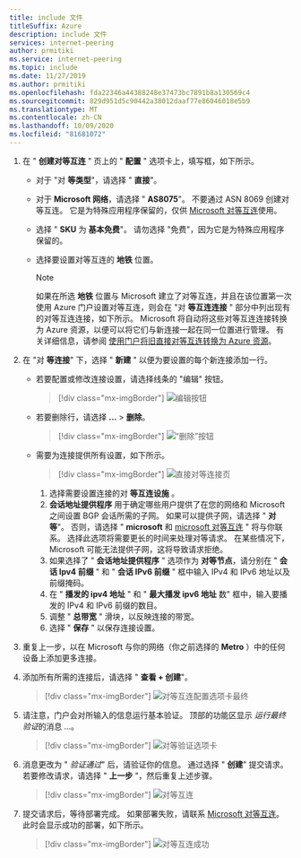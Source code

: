 ```yaml
---
title: include 文件
titleSuffix: Azure
description: include 文件
services: internet-peering
author: prmitiki
ms.service: internet-peering
ms.topic: include
ms.date: 11/27/2019
ms.author: prmitiki
ms.openlocfilehash: fda22346a44388248e37473bc7891b8a130569c4
ms.sourcegitcommit: 829d951d5c90442a38012daaf77e86046018e5b9
ms.translationtype: MT
ms.contentlocale: zh-CN
ms.lasthandoff: 10/09/2020
ms.locfileid: "81681072"
---
```

1. 在 " **创建对等互连** " 页上的 " **配置** " 选项卡上，填写框，如下所示。

    * 对于 "对 **等类型**"，请选择 " **直接**"。
    * 对于 **Microsoft 网络**，请选择 " **AS8075**"。 不要通过 ASN 8069 创建对等互连。 它是为特殊应用程序保留的，仅供 [Microsoft 对等互连](mailto:peering@microsoft.com)使用。
    * 选择 " **SKU** 为 **基本免费**"。 请勿选择 "免费"，因为它是为特殊应用程序保留的。
    * 选择要设置对等互连的 **地铁** 位置。

        > [!NOTE]
        > 如果在所选 **地铁** 位置与 Microsoft 建立了对等互连，并且在该位置第一次使用 Azure 门户设置对等互连，则会在 "对 **等互连连接** " 部分中列出现有的对等互连连接，如下所示。 Microsoft 将自动将这些对等互连连接转换为 Azure 资源，以便可以将它们与新连接一起在同一位置进行管理。 有关详细信息，请参阅 [使用门户将旧直接对等互连转换为 Azure 资源](../howto-legacy-direct-portal.md)。
        >

1. 在 "对 **等连接**" 下，选择 " **新建** " 以便为要设置的每个新连接添加一行。

    * 若要配置或修改连接设置，请选择线条的 "编辑" 按钮。

        > [!div class="mx-imgBorder"]
        > ![编辑按钮](../media/setup-direct-conf-tab-edit.png)
    
    * 若要删除行，请选择 **...**  > **删除**。

        > [!div class="mx-imgBorder"]
        > ![“删除”按钮](../media/setup-direct-conf-tab-delete.png)

    * 需要为连接提供所有设置，如下所示。

         > [!div class="mx-imgBorder"]
         > ![直接对等连接页](../media/setup-direct-conf-tab-connection.png)

        1. 选择需要设置连接的对 **等互连设施** 。
        1. **会话地址提供程序** 用于确定哪些用户提供了在您的网络和 Microsoft 之间设置 BGP 会话所需的子网。 如果可以提供子网，请选择 " **对等**"。 否则，请选择 " **microsoft** 和 [microsoft 对等互连](mailto:peering@microsoft.com) " 将与你联系。 选择此选项将需要更长的时间来处理对等请求。 在某些情况下，Microsoft 可能无法提供子网，这将导致请求拒绝。
        1. 如果选择了 " **会话地址提供程序** " 选项作为 **对等节点**，请分别在 " **会话 Ipv4 前缀** " 和 " **会话 IPv6 前缀** " 框中输入 IPv4 和 IPv6 地址以及前缀掩码。
        1. 在 " **播发的 ipv4 地址** " 和 " **最大播发 ipv6 地址** 数" 框中，输入要播发的 IPv4 和 IPv6 前缀的数目。
        1. 调整 " **总带宽** " 滑块，以反映连接的带宽。
        1. 选择 " **保存** " 以保存连接设置。

1. 重复上一步，以在 Microsoft 与你的网络（你之前选择的 **Metro** ）中的任何设备上添加更多连接。

1. 添加所有所需的连接后，请选择 " **查看 + 创建**"。

    > [!div class="mx-imgBorder"]
    > ![对等互连配置选项卡最终](../media/setup-direct-conf-tab-final.png)

1. 请注意，门户会对所输入的信息运行基本验证。 顶部的功能区显示 *运行最终验证*的消息 ...。

    > [!div class="mx-imgBorder"]
    > ![对等验证选项卡](../media/setup-direct-review-tab-validation.png)

1. 消息更改为 " *验证通过*" 后，请验证你的信息。 通过选择 " **创建**" 提交请求。 若要修改请求，请选择 " **上一步** "，然后重复上述步骤。

    > [!div class="mx-imgBorder"]
    > ![对等互连](../media/setup-direct-review-tab-submit.png)

1. 提交请求后，等待部署完成。 如果部署失败，请联系 [Microsoft 对等互连](mailto:peering@microsoft.com)。 此时会显示成功的部署，如下所示。

    > [!div class="mx-imgBorder"]
    > ![对等互连成功](../media/setup-direct-success.png)
